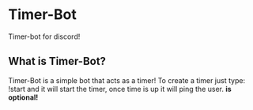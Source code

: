 # Timer-Bot
Timer-bot for discord!

## What is Timer-Bot?
Timer-Bot is a simple bot that acts as a timer! To create a timer just type: !start <minutes> <message> and it will start the timer, once time is up it will ping the user. 
**<message> is optional!**

